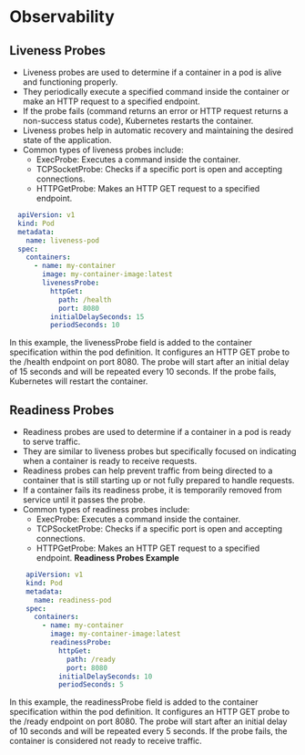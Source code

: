 # Observability
## Liveness Probes
- Liveness probes are used to determine if a container in a pod is alive and functioning properly.
- They periodically execute a specified command inside the container or make an HTTP request to a specified endpoint.
- If the probe fails (command returns an error or HTTP request returns a non-success status code), Kubernetes restarts the container.
- Liveness probes help in automatic recovery and maintaining the desired state of the application.
- Common types of liveness probes include:
  - ExecProbe: Executes a command inside the container.
  - TCPSocketProbe: Checks if a specific port is open and accepting connections.
  - HTTPGetProbe: Makes an HTTP GET request to a specified endpoint.
```yaml
  apiVersion: v1
  kind: Pod
  metadata:
    name: liveness-pod
  spec:
    containers:
      - name: my-container
        image: my-container-image:latest
        livenessProbe:
          httpGet:
            path: /health
            port: 8080
          initialDelaySeconds: 15
          periodSeconds: 10
```
In this example, the livenessProbe field is added to the container specification within the pod definition. It configures an HTTP GET probe to the /health endpoint on port 8080. The probe will start after an initial delay of 15 seconds and will be repeated every 10 seconds. If the probe fails, Kubernetes will restart the container.

## Readiness Probes
- Readiness probes are used to determine if a container in a pod is ready to serve traffic.
- They are similar to liveness probes but specifically focused on indicating when a container is ready to receive requests.
- Readiness probes can help prevent traffic from being directed to a container that is still starting up or not fully prepared to handle requests.
- If a container fails its readiness probe, it is temporarily removed from service until it passes the probe.
- Common types of readiness probes include:
  - ExecProbe: Executes a command inside the container.
  - TCPSocketProbe: Checks if a specific port is open and accepting connections.
  - HTTPGetProbe: Makes an HTTP GET request to a specified endpoint.
**Readiness Probes Example**
```yaml
    apiVersion: v1
    kind: Pod
    metadata:
      name: readiness-pod
    spec:
      containers:
        - name: my-container
          image: my-container-image:latest
          readinessProbe:
            httpGet:
              path: /ready
              port: 8080
            initialDelaySeconds: 10
            periodSeconds: 5
```
In this example, the readinessProbe field is added to the container specification within the pod definition. It configures an HTTP GET probe to the /ready endpoint on port 8080. The probe will start after an initial delay of 10 seconds and will be repeated every 5 seconds. If the probe fails, the container is considered not ready to receive traffic.
